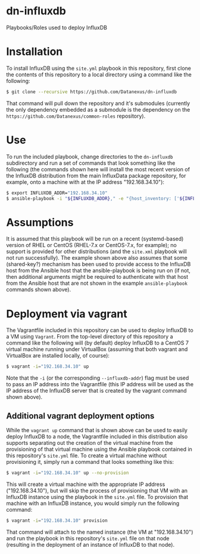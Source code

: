 # dn-influxdb
Playbooks/Roles used to deploy InfluxDB

# Installation
To install InfluxDB using the `site.yml` playbook in this repository, first clone the contents of this repository to a local directory using a command like the following:
```bash
$ git clone --recursive https://github.com/Datanexus/dn-influxdb
```
That command will pull down the repository and it's submodules (currently the only dependency embedded as a submodule is the dependency on the `https://github.com/Datanexus/common-roles` repository).

# Use
To run the included playbook, change directories to the `dn-influxdb` subdirectory and run a set of commands that look something like the following (the commands shown here will install the most recent version of the InfluxDB distribution from the main InfluxData package repository, for example, onto a machine with at the IP address "192.168.34.10"):

```bash
$ export INFLUXDB_ADDR="192.168.34.10"
$ ansible-playbook -i "${INFLUXDB_ADDR}," -e "{host_inventory: ['${INFLUXDB_ADDR}']}" site.yml
```

# Assumptions
It is assumed that this playbook will be run on a recent (systemd-based) version of RHEL or CentOS (RHEL-7.x or CentOS-7.x, for example); no support is provided for other distributions (and the `site.xml` playbook will not run successfully).  The example shown above also assumes that some (shared-key?) mechanism has been used to provide access to the InfluxDB host from the Ansible host that the ansible-playbook is being run on (if not, then additional arguments might be required to authenticate with that host from the Ansible host that are not shown in the example `ansible-playbook` commands shown above).

# Deployment via vagrant
The Vagrantfile included in this repository can be used to deploy InfluxDB to a VM using `Vagrant`.  From the top-level directory of this repository a command like the following will (by default) deploy InfluxDB to a CentOS 7 virtual machine running under VirtualBox (assuming that both vagrant and VirtualBox are installed locally, of course):

```bash
$ vagrant -i="192.168.34.10" up
```

Note that the `-i` (or the corresponding `--influxdb-addr`) flag must be used to pass an IP address into the Vagrantfile (this IP address will be used as the IP address of the InfluxDB server that is created by the vagrant command shown above).

## Additional vagrant deployment options
While the `vagrant up` command that is shown above can be used to easily deploy InfluxDB to a node, the Vagrantfile included in this distribution also supports separating out the creation of the virtual machine from the provisioning of that virtual machine using the Ansible playbook contained in this repository's `site.yml` file. To create a virtual machine without provisioning it, simply run a command that looks something like this:

```bash
$ vagrant -i="192.168.34.10" up --no-provision
```

This will create a virtual machine with the appropriate IP address ("192.168.34.10"), but will skip the process of provisioning that VM with an InfluxDB instance using the playbook in the `site.yml` file.  To provision that machine with an InfluxDB instance, you would simply run the following command:

```bash
$ vagrant -i="192.168.34.10" provision
```

That command will attach to the named instance (the VM at "192.168.34.10") and run the playbook in this repository's `site.yml` file on that node (resulting in the deployment of an instance of InfluxDB to that node).
